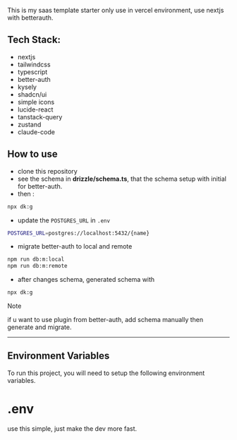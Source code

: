 This is my saas template starter only use in vercel environment, use nextjs with betterauth. 

## Tech Stack:
- nextjs
- tailwindcss
- typescript
- better-auth
- kysely
- shadcn/ui
- simple icons
- lucide-react
- tanstack-query
- zustand
- claude-code

## How to use
- clone this repository
- see the schema in **drizzle/schema.ts**, that the schema setup with initial for better-auth.
- then :
```bash
npx dk:g
```
- update the `POSTGRES_URL` in `.env`
```bash
POSTGRES_URL=postgres://localhost:5432/{name}
```
- migrate better-auth to local and remote
``` bash
npm run db:m:local
npm run db:m:remote
```
- after changes schema, generated schema with
```bash
npx dk:g
```

> [!NOTE] 
> if u want to use plugin from better-auth, add schema manually then generate and migrate.

---



## Environment Variables

To run this project, you will need to setup the following environment variables.

# .env
use this simple, just make the dev more fast.